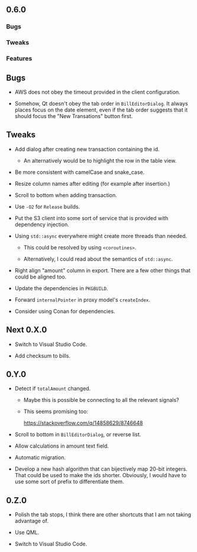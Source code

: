 ## 0.6.0

### Bugs

### Tweaks

### Features

## Bugs

-   AWS does not obey the timeout provided in the client configuration.

-   Somehow, Qt doesn't obey the tab order in `BillEditorDialog`.
    It always places focus on the date element, even if the tab order suggests that it should focus the "New Transations"
    button first.

## Tweaks

-   Add dialog after creating new transaction containing the id.

    -   An alternatively would be to highlight the row in the table view.

-   Be more consistent with camelCase and snake\_case.

-   Resize column names after editing (for example after insertion.)

-   Scroll to bottom when adding transaction.

-   Use `-O2` for `Release` builds.

-   Put the S3 client into some sort of service that is provided with dependency injection.

-   Using `std::async` everywhere might create more threads than needed.

    -   This could be resolved by using `<coroutines>`.
    
    -   Alternatively, I could read about the semantics of `std::async`.

-   Right align "amount" column in export.
    There are a few other things that could be aligned too.

-   Update the dependencies in `PKGBUILD`.

-   Forward `internalPointer` in proxy model's `createIndex`.

-   Consider using Conan for dependencies.

## Next 0.X.0

-   Switch to Visual Studio Code.

-   Add checksum to bills.

## 0.Y.0

-   Detect if `totalAmount` changed.

    -   Maybe this is possible be connecting to all the relevant signals?

    -   This seems promising too:
    
        https://stackoverflow.com/q/14858629/8746648

-   Scroll to bottom in `BillEditorDialog`, or reverse list.

-   Allow calculations in amount text field.

-   Automatic migration.

-   Develop a new hash algorithm that can bijectively map 20-bit integers.
    That could be used to make the ids shorter.
    Obviously, I would have to use some sort of prefix to differentiate them.

## 0.Z.0

-   Polish the tab stops, I think there are other shortcuts that I am not taking advantage of.

-   Use QML.

-   Switch to Visual Studio Code.
